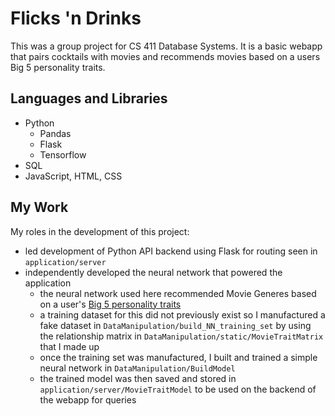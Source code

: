 # Flicks 'n Drinks
This was a group project for CS 411 Database Systems. It is a basic webapp that pairs cocktails with movies and recommends movies based on a users Big 5 personality traits.

## Languages and Libraries
* Python
  * Pandas
  * Flask
  * Tensorflow
* SQL
* JavaScript, HTML, CSS

## My Work
My roles in the development of this project:
* led development of Python API backend using Flask for routing seen in `application/server`
* independently developed the neural network that powered the application
  * the neural network used here recommended Movie Generes based on a user's [Big 5 personality traits](https://www.verywellmind.com/the-big-five-personality-dimensions-2795422#:~:text=The%20five%20broad%20personality%20traits,openness%2C%20conscientiousness%2C%20and%20neuroticism.)
  * a training dataset for this did not previously exist so I manufactured a fake dataset in `DataManipulation/build_NN_training_set` by using the relationship matrix in `DataManipulation/static/MovieTraitMatrix` that I made up
  * once the training set was manufactured, I built and trained a simple neural network in `DataManipulation/BuildModel`
  * the trained model was then saved and stored in `application/server/MovieTraitModel` to be used on the backend of the webapp for queries
